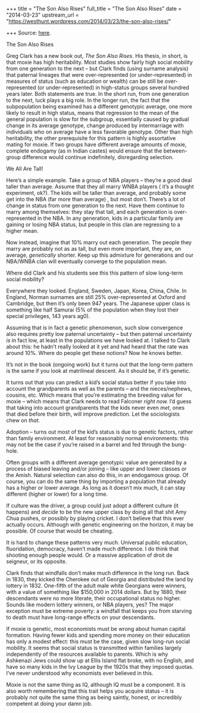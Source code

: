+++
title = "The Son Also Rises"
full_title = "The Son Also Rises"
date = "2014-03-23"
upstream_url = "https://westhunt.wordpress.com/2014/03/23/the-son-also-rises/"

+++
Source: [here](https://westhunt.wordpress.com/2014/03/23/the-son-also-rises/).

The Son Also Rises

Greg Clark has a new book out, *The Son Also Rises*. His thesis, in
short, is that moxie has high heritability. Most studies show fairly
high social mobility from one generation to the next – but Clark finds
(using surname analysis) that paternal lineages that were
over-represented (or under-represented) in measures of status (such as
education or wealth) can be still be over-represented (or
under-represented) in high-status groups several hundred years later.
Both statements are true. In the short run, from one generation to the
next, luck plays a big role. In the longer run, the fact that the
subpopulation being examined has a different genotypic average, one more
likely to result in high status, means that regression to the mean of
the general population is slow for the subgroup, essentially caused by
gradual change in its average genotype, change produced by intermarriage
with individuals who on average have a less favorable genotype. Other
than high heritability, the other prerequisite for this pattern is
highly assortative mating for moxie. If two groups have different
average amounts of moxie, complete endogamy (as in Indian castes) would
ensure that the between-group difference would continue indefinitely,
disregarding selection.

We All Are Tall!

Here’s a simple example. Take a group of NBA players – they’re a good
deal taller than average. Assume that they all marry WNBA players (
it’s a thought experiment, ok?). The kids will be taller than average,
and probably some get into the NBA (far more than average) , but most
don’t. There’s a lot of change in status from one generation to the
next. Have them continue to marry among themselves: they stay that
tall, and each generation is over-represented in the NBA. In any
generation, kids in a particular family are gaining or losing NBA
status, but people in this clan are regressing to a higher mean.

Now instead, imagine that 10% marry out each generation. The people
they marry are probably not as as tall, but even more important, they
are, on average, *genetically* shorter. Keep up this admixture for
generations and our NBA/WNBA clan will eventually converge to the
population mean.

Where did Clark and his students see this this pattern of slow
long-term social mobility?

Everywhere they looked. England, Sweden, Japan, Korea, China, Chile. In
England, Norman surnames are still 25% over-represented at Oxford and
Cambridge, but then it’s only been 947 years. The Japanese upper class
is something like half Samurai (5% of the population when they lost
their special privileges, 143 years ag0).

Assuming that is in fact a genetic phenomenon, such slow convergence
also requires pretty low paternal uncertainty – but then paternal
uncertainty *is* in fact low, at least in the populations we have looked
at. I talked to Clark about this: he hadn’t really looked at it yet and
had heard that the rate was around 10%. Where do people get these
notions? Now he knows better.

It’s not in the book (ongoing work) but it turns out that the long-term
pattern is the same if you look at matrilineal descent. As it should be,
if it’s genetic.

It turns out that you can predict a kid’s social status better if you
take into account the grandparents as well as the parents – and the
nieces/nephews, cousins, etc. Which means that you’re estimating the
breeding value for moxie – which means that Clark needs to read Falconer
*right now.* I’d guess that taking into account grandparents that the
kids never even *met*, ones that died before their birth, will improve
prediction. Let the sociologists chew on *that*.

Adoption – turns out most of the kid’s status is due to genetic factors,
rather than family environment. At least for reasonably normal
environments: this may not be the case if you’re raised in a barrel and
fed through the bung-hole.

Often groups with a different average genotypic value are generated by a
process of biased leaving and/or joining – like upper and lower classes
or the Amish. Natural selection can also do this, in an endogamous
group. Of course, you can do the same thing by importing a population
that already has a higher or lower average. As long as it doesn’t mix
much, it can stay different (higher or lower) for a long time.

If culture was the driver, a group could just adopt a different culture
(it happens) and *decide* to be the new upper class by doing all that
shit Amy Chua pushes, or possibly by playing cricket. I don’t believe
that this ever actually occurs. Although with genetic engineering on
the horizon, it may be possible. Of course that would be cheating.

It is hard to change these patterns very much. Universal public
education, fluoridation, democracy, haven’t made much difference. I do
think that shooting enough people would. Or a massive application of
droit de seigneur, or its opposite.

Clark finds that windfalls don’t make much difference in the long run.
Back in 1830, they kicked the Cherokee out of Georgia and distributed
the land by lottery in 1832. One-fifth of the adult male white Georgians
were winners, with a value of something like $150,000 in 2014 dollars.
But by 1880, their descendants were no more literate, their occupational
status no higher. Sounds like modern lottery winners, or NBA players,
yes? The major exception must be extreme poverty: a windfall that keeps
you from starving to death must have long-range effects on your
descendants.

If moxie is genetic, most economists must be wrong about human capital
formation. Having fewer kids and spending more money on their
education has only a modest effect: this must be the case, given slow
long-run social mobility. It seems that social status is transmitted
within families largely independently of the resources available to
parents. Which is why Ashkenazi Jews could show up at Ellis Island flat
broke, with no English, and have so many kids in the Ivy League by the
1920s that they imposed quotas. I’ve never understood why economists
ever believed in this.

Moxie is not the same thing as IQ, although IQ must be a component. It
is also worth remembering that this trait helps you acquire status – it
is probably not quite the same thing as being saintly, honest, or
incredibly competent at doing your damn job.

